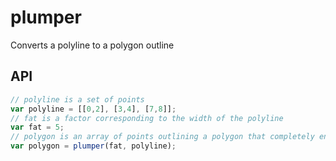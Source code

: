 # plumper

Converts a polyline to a polygon outline


## API

```javascript
// polyline is a set of points
var polyline = [[0,2], [3,4], [7,8]];
// fat is a factor corresponding to the width of the polyline
var fat = 5;
// polygon is an array of points outlining a polygon that completely encompasses a line
var polygon = plumper(fat, polyline);
```
